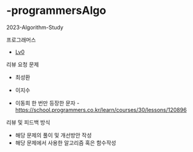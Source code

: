 # -programmersAlgo

2023-Algorithm-Study

 프로그래머스
 
   - [ Lv0 ](https://school.programmers.co.kr/learn/challenges?order=recent&page=1&levels=0)
   
 
 리뷰 요청 문제
  - 최성환
  
  - 이지수
  
  - 이동희
  한 번만 등장한 문자 - https://school.programmers.co.kr/learn/courses/30/lessons/120896
  
 리뷰 및 피드백 방식
 
 - 해당 문제의 풀이 및 개선방안 작성
 - 해당 문제에서 사용한 알고리즘 혹은 함수작성
 




